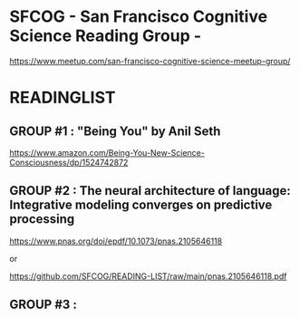 # SFCOG  - San Francisco Cognitive Science Reading Group - 

https://www.meetup.com/san-francisco-cognitive-science-meetup-group/


# READINGLIST

## GROUP #1 : "Being You" by Anil Seth

https://www.amazon.com/Being-You-New-Science-Consciousness/dp/1524742872

## GROUP #2 : The neural architecture of language: Integrative modeling converges on predictive processing

https://www.pnas.org/doi/epdf/10.1073/pnas.2105646118

or

https://github.com/SFCOG/READING-LIST/raw/main/pnas.2105646118.pdf

## GROUP #3 : 
